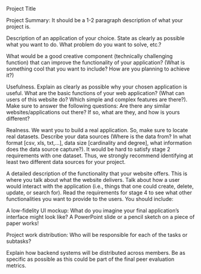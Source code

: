 Project Title


Project Summary:  It should be a 1-2 paragraph description of what your project is.


Description of an application of your choice. State as clearly as possible what you want to do. What problem do you want to solve, etc.?


What would be a good creative component (technically challenging function) that can improve the functionality of your application? (What is something cool that you want to include? How are you planning to achieve it?)


Usefulness. Explain as clearly as possible why your chosen application is useful. What are the basic functions of your web application? (What can users of this website do? Which simple and complex features are there?). Make sure to answer the following questions: Are there any similar websites/applications out there?  If so, what are they, and how is yours different?


Realness. We want you to build a real application. So, make sure to locate real datasets. Describe your data sources (Where is the data from? In what format [csv, xls, txt,...], data size [cardinality and degree], what information does the data source capture?).  It would be hard to satisfy stage 2 requirements with one dataset. Thus, we strongly recommend identifying at least two different data sources for your project.


A detailed description of the functionality that your website offers. This is where you talk about what the website delivers. Talk about how a user would interact with the application (i.e., things that one could create, delete, update, or search for). Read the requirements for stage 4 to see what other functionalities you want to provide to the users. You should include:


A low-fidelity UI mockup: What do you imagine your final application’s interface might look like? A PowerPoint slide or a pencil sketch on a piece of paper works!


Project work distribution: Who will be responsible for each of the tasks or subtasks?


Explain how backend systems will be distributed across members. Be as specific as possible as this could be part of the final peer evaluation metrics.

